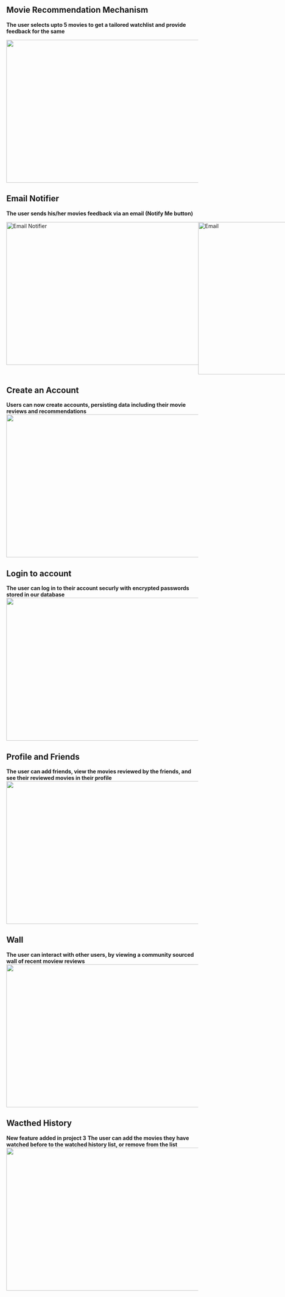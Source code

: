 ## Movie Recommendation Mechanism
**The user selects upto 5 movies to get a tailored watchlist and provide feedback for the same**
  
<img src="https://github.com/ychen-207523/BingeSuggest/blob/v7.0/asset/recommend_mechanism.gif" width="600" height="375">

## Email Notifier
**The user sends his/her movies feedback via an email (Notify Me button)**
  
<div style="display: flex; justify-content: space-between;">
    <img src="https://github.com/ychen-207523/BingeSuggest/blob/v7.0/asset/email_notifier.gif" alt="Email Notifier" width="600" height="375">
    <img src="https://github.com/ychen-207523/BingeSuggest/blob/v7.0/asset/email.png" alt="Email" width="400" height="400">
</div>

## Create an Account
**Users can now create accounts, persisting data including their movie reviews and recommendations**
<img src="https://github.com/ychen-207523/BingeSuggest/blob/v7.0/asset/create_account.gif" width="600" height="375">

## Login to account
**The user can log in to their account securly with encrypted passwords stored in our database**
<img src="https://github.com/ychen-207523/BingeSuggest/blob/v7.0/asset/login.gif" width="600" height="375">

## Profile and Friends
**The user can add friends, view the movies reviewed by the friends, and see their reviewed movies in their profile**
<img src="https://github.com/ychen-207523/BingeSuggest/blob/v7.0/asset/profile.gif" width="600" height="375">

## Wall
**The user can interact with other users, by viewing a community sourced wall of recent moview reviews**
<img src="https://github.com/ychen-207523/BingeSuggest/blob/v7.0/asset/wall.gif" width="600" height="375">

## Wacthed History
**New feature added in project 3**
**The user can add the movies they have watched before to the watched history list, or remove from the list**
<img src="https://github.com/ychen-207523/BingeSuggest/blob/v7.0/asset/watched_history.png" width="600" height="375">
